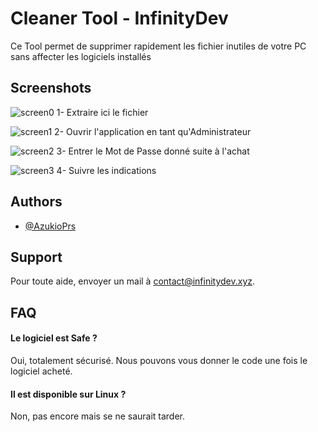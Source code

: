 
# Cleaner Tool - InfinityDev

Ce Tool permet de supprimer rapidement les fichier inutiles de votre PC sans affecter les logiciels installés

## Screenshots

![screen0](https://cdn.discordapp.com/attachments/772460120781226024/968609212794023976/unknown.png)
1- Extraire ici le fichier

![screen1](https://cdn.discordapp.com/attachments/772460120781226024/968608522323521597/unknown.png)
2- Ouvrir l'application en tant qu'Administrateur

![screen2](https://cdn.discordapp.com/attachments/772460120781226024/968609005100470302/unknown.png)
3- Entrer le Mot de Passe donné suite à l'achat

![screen3](https://cdn.discordapp.com/attachments/772460120781226024/968609691838058537/unknown.png)
4- Suivre les indications
## Authors

- [@AzukioPrs](https://github.com/AzukioPrs)


## Support

Pour toute aide, envoyer un mail à contact@infinitydev.xyz.


## FAQ

#### Le logiciel est Safe ?

Oui, totalement sécurisé. 
Nous pouvons vous donner le code une fois le logiciel acheté.

#### Il est disponible sur Linux ?

Non, pas encore mais se ne saurait tarder.

